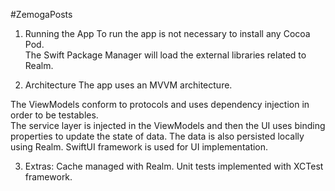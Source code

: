 #ZemogaPosts

1. Running the App
To run the app is not necessary to install any Cocoa Pod.  
The Swift Package Manager will load the external libraries related to Realm.  

2. Architecture
The app uses an MVVM architecture.  

The ViewModels conform to protocols and uses dependency injection in order to be testables.  
The service layer is injected in the ViewModels and then the UI uses binding properties to update the state of data.
The data is also persisted locally using Realm.
SwiftUI framework is used for UI implementation.

3. Extras:
Cache managed with Realm.
Unit tests implemented with XCTest framework.

